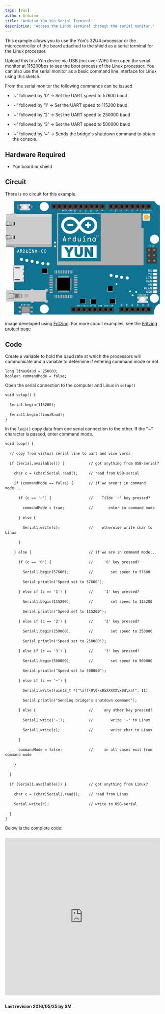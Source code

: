 ```yaml
---
tags: [Yún]
author: Arduino
title: 'Arduino Yún Yún Serial Terminal'
description: 'Access the Linux Terminal through the serial monitor.'
---
```


This example allows you to use the Yún's 32U4 processor or the microcontroller of the board attached to the shield as a serial terminal for the Linux processor.

Upload this to a Yún device via USB (not over WiFi) then open the serial monitor at 115200bps to see the boot process of the Linux processor. You can also use the serial monitor as a basic command line interface for Linux using  this sketch.

From the serial monitor the following commands can be issued:

- '~' followed by '0' -> Set the UART speed to 57600 baud

- '~' followed by '1' -> Set the UART speed to 115200 baud

- '~' followed by '2' -> Set the UART speed to 250000 baud

- '~' followed by '3' -> Set the UART speed to 500000 baud

- '~' followed by '~' -> Sends the bridge's shutdown command to obtain the console.

## Hardware Required

- Yún board or shield

## Circuit

There is no circuit for this example.

![The circuit for this tutorial.](assets/Yun_Fritzing.png)

image developed using [Fritzing](http://www.fritzing.org). For more circuit examples, see the [Fritzing project page](http://fritzing.org/projects/)

## Code

Create a variable to hold the baud rate at which the processors will communicate and a variable to determine if entering command mode or not.

```arduino
long linuxBaud = 250000;
boolean commandMode = false;
```

Open the serial connection to the computer and Linux in `setup()`

```arduino
void setup() {

  Serial.begin(115200);

  Serial1.begin(linuxBaud);
}
```

In the `loop()` copy data from one serial connection to the other. If the "~" character is passed, enter command mode.

```arduino
void loop() {

  // copy from virtual serial line to uart and vice versa

  if (Serial.available()) {           // got anything from USB-Serial?

    char c = (char)Serial.read();     // read from USB-serial

    if (commandMode == false) {       // if we aren't in command mode...

      if (c == '~') {                 //    Tilde '~' key pressed?

        commandMode = true;           //       enter in command mode

      } else {

        Serial1.write(c);             //    otherwise write char to Linux

      }

    } else {                          // if we are in command mode...

      if (c == '0') {                 //     '0' key pressed?

        Serial1.begin(57600);         //        set speed to 57600

        Serial.println("Speed set to 57600");

      } else if (c == '1') {          //     '1' key pressed?

        Serial1.begin(115200);        //        set speed to 115200

        Serial.println("Speed set to 115200");

      } else if (c == '2') {          //     '2' key pressed?

        Serial1.begin(250000);        //        set speed to 250000

        Serial.println("Speed set to 250000");

      } else if (c == '3') {          //     '3' key pressed?

        Serial1.begin(500000);        //        set speed to 500000

        Serial.println("Speed set to 500000");

      } else if (c == '~') {

        Serial1.write((uint8_t *)"\xff\0\0\x05XXXXX\x0d\xaf", 11);

        Serial.println("Sending bridge's shutdown command");

      } else {                        //     any other key pressed?

        Serial1.write('~');           //        write '~' to Linux

        Serial1.write(c);             //        write char to Linux

      }

      commandMode = false;            //     in all cases exit from command mode

    }

  }

  if (Serial1.available()) {          // got anything from Linux?

    char c = (char)Serial1.read();    // read from Linux

    Serial.write(c);                  // write to USB-serial

  }
}
```

Below is the complete code:

<iframe src='https://create.arduino.cc/example/library/bridge_1_7_0/bridge_1_7_0%5Cexamples%5CYunSerialTerminal/YunSerialTerminal/preview?embed' style='height:510px;width:100%;margin:10px 0' frameborder='0'></iframe>



**Last revision 2016/05/25 by SM**
